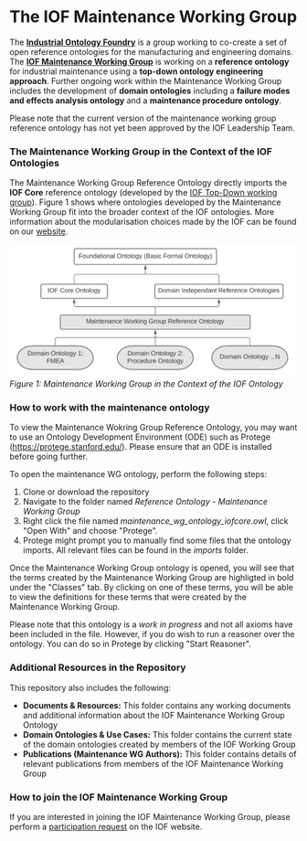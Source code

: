 # The IOF Maintenance Working Group

The [__Industrial Ontology Foundry__](https://www.industrialontologies.org/) is a group working to co-create a set of open reference ontologies for the manufacturing and engineering domains. The [__IOF Maintenance Working Group__](https://www.industrialontologies.org/maintenance-wg/) is working on a __reference ontology__ for industrial maintenance using a __top-down ontology engineering approach__. Further ongoing work within the Maintenance Working Group includes the development of __domain ontologies__ including a __failure modes and effects analysis ontology__ and a __maintenance procedure ontology__.

Please note that the current version of the maintenance working group reference ontology has not yet been approved by the IOF Leadership Team.

### The Maintenance Working Group in the Context of the IOF Ontologies

The Maintenance Working Group Reference Ontology directly imports the __IOF Core__ reference ontology (developed by the [IOF Top-Down working group](https://www.industrialontologies.org/top-down-wg/)). Figure 1 shows where ontologies developed by the Maintenance Working Group fit into the broader context of the IOF ontologies. More information about the modularisation choices made by the IOF can be found on our [website](https://www.industrialontologies.org/iof-charter).

![Maintenance_WG_Context](./Documentation%20%26%20Resources/images/maintenance_wg_context.png)
*Figure 1: Maintenance Working Group in the Context of the IOF Ontology*

### How to work with the maintenance ontology

To view the Maintenance Wokring Group Reference Ontology, you may want to use an Ontology Development Environment (ODE) such as Protege (https://protege.stanford.edu/). Please ensure that an ODE is installed before going further.

To open the maintenance WG ontology, perform the following steps:
1. Clone or download the repository
2. Navigate to the folder named *Reference Ontology - Maintenance Working Group*
3. Right click the file named *maintenance_wg_ontology_iofcore.owl*, click "Open With" and choose "Protege".
4. Protege might prompt you to manually find some files that the ontology imports. All relevant files can be found in the *imports* folder.

Once the Maintenance Working Group ontology is opened, you will see that the terms created by the Maintenance Working Group are highligted in bold under the "Classes" tab. By clicking on one of these terms, you will be able to view the definitions for these terms that were created by the Maintenance Working Group.

Please note that this ontology is a *work in progress* and not all axioms have been included in the file. However, if you do wish to run a reasoner over the ontology. You can do so in Protege by clicking "Start Reasoner". 

### Additional Resources in the Repository

This repository also includes the following:

- __Documents & Resources:__ This folder contains any working documents and additional information about the IOF Maintenance Working Group Ontology
- __Domain Ontologies & Use Cases:__ This folder contains the current state of the domain ontologies created by members of the IOF Working Group
- __Publications (Maintenance WG Authors):__ This folder contains details of relevant publications from members of the IOF Maintenance Working Group

### How to join the IOF Maintenance Working Group

If you are interested in joining the IOF Maintenance Working Group, please perform a [participation request](https://www.industrialontologies.org/participation-request/) on the IOF website. 

